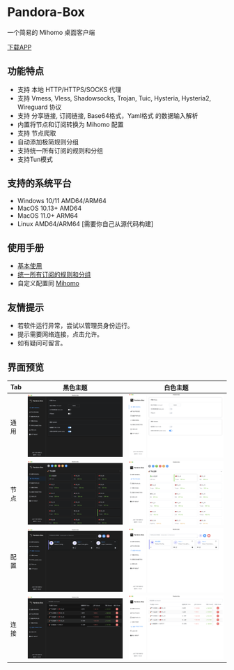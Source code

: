 # Pandora-Box

一个简易的 Mihomo 桌面客户端

[下载APP](https://github.com/snakem982/Pandora-Box/releases/latest)

## 功能特点

- 支持 本地 HTTP/HTTPS/SOCKS 代理
- 支持 Vmess, Vless, Shadowsocks, Trojan, Tuic, Hysteria, Hysteria2, Wireguard 协议
- 支持 分享链接, 订阅链接, Base64格式，Yaml格式 的数据输入解析 
- 内置将节点和订阅转换为 Mihomo 配置
- 支持 节点爬取
- 自动添加极简规则分组
- 支持统一所有订阅的规则和分组
- 支持Tun模式

## 支持的系统平台

- Windows 10/11 AMD64/ARM64
- MacOS 10.13+ AMD64
- MacOS 11.0+ ARM64
- Linux AMD64/ARM64 [需要你自己从源代码构建]

## 使用手册

- [基本使用](Manual-CN.md)
- [统一所有订阅的规则和分组](UnifiedRuleGrouping.md)
- 自定义配置同 [Mihomo](https://wiki.metacubex.one/config/)

## 友情提示

- 若软件运行异常，尝试以管理员身份运行。
- 提示需要网络连接，点击允许。
- 如有疑问可留言。

## 界面预览

| Tab | 黑色主题                           | 白色主题                       |
|-----|--------------------------------|----------------------------|
| 通用  | ![General](img%2Fdark1.png)    | ![General](img%2F1.png)    |
| 节点  | ![Proxies](img%2Fdark2.png)    | ![Proxies](img%2F2.png)    |
| 配置  | ![Profiles](img%2Fdark3.png)   | ![Profiles](img%2F3.png)   |
| 连接  | ![Connection](img%2Fdark4.png) | ![Connection](img%2F4.png) |
